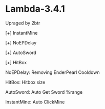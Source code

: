 # Lambda-3.4.1
Upraged by 2btr

[+] InstantMine




[+] NoEPDelay






[+] AutoSword





[+] HitBox





NoEPDelay: Removing EnderPearl Cooldown



HitBox: Hitbox size



AutoSword: Auto Get Sword %range



InstantMine: Auto ClickMine
